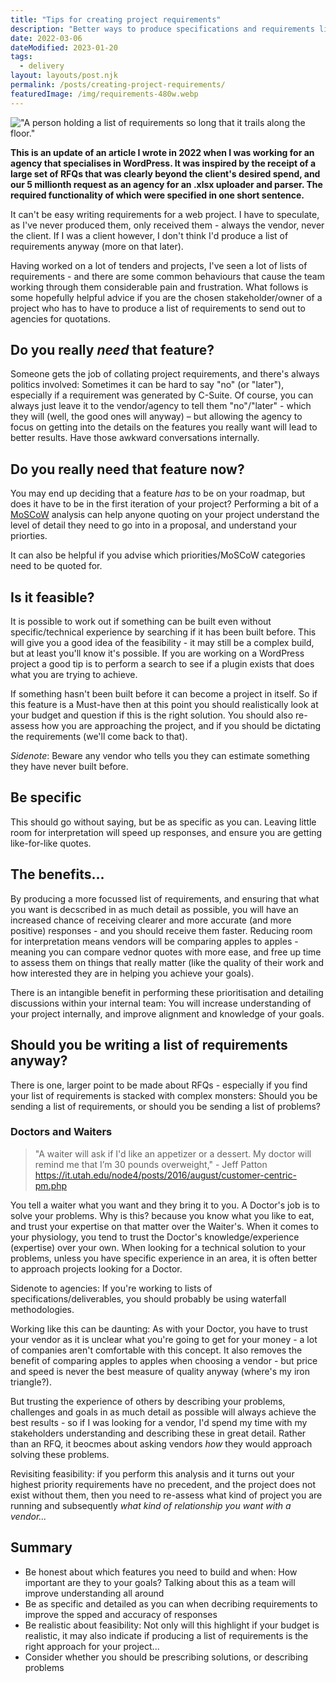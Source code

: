 ```yaml
---
title: "Tips for creating project requirements"
description: "Better ways to produce specifications and requirements lists to improve responses from prospective vendors. And is the best approach just to not create requirements at all?"
date: 2022-03-06
dateModified: 2023-01-20
tags:
  - delivery
layout: layouts/post.njk
permalink: /posts/creating-project-requirements/
featuredImage: /img/requirements-480w.webp
---
```


!["A person holding a list of requirements so long that it trails along the floor."](https://cfergo.s3.eu-west-1.amazonaws.com/requirements.jpeg)

**This is an update of an article I wrote in 2022 when I was working for an agency that specialises in WordPress. It was inspired by the receipt of a large set of RFQs that was clearly beyond the client's desired spend, and our 5 millionth request as an agency for an .xlsx uploader and parser. The required functionality of which were specified in one short sentence.**

It can't be easy writing requirements for a web project. I have to speculate, as I've never produced them, only received them - always the vendor, never the client. If I was a client however, I don't think I'd produce a list of requirements anyway (more on that later).

Having worked on a lot of tenders and projects, I've seen a lot of lists of requirements - and there are some common behaviours that cause the team working through them considerable pain and frustration. What follows is some hopefully helpful advice if you are the chosen stakeholder/owner of a project who has to have to produce a list of requirements to send out to agencies for quotations.

## Do you really _need_ that feature?

Someone gets the job of collating project requirements, and there's always politics involved: Sometimes it can be hard to say "no" (or "later"), especially if a requirement was generated by C-Suite. Of course, you can always just leave it to the vendor/agency to tell them "no"/"later" - which they will (well, the good ones will anyway) – but allowing the agency to focus on getting into the details on the features you really want will lead to better results. Have those awkward conversations internally.
## Do you really need that feature now?

You may end up deciding that a feature _has_ to be on your roadmap, but does it have to be in the first iteration of your project? Performing a bit of a [MoSCoW](https://en.wikipedia.org/wiki/MoSCoW_method) analysis can help anyone quoting on your project understand the level of detail they need to go into in a proposal, and understand your priorties.

It can also be helpful if you advise which priorities/MoSCoW categories need to be quoted for.

## Is it feasible?

It is possible to work out if something can be built even without specific/technical experience by searching if it has been built before. This will give you a good idea of the feasibility - it may still be a complex build, but at least you'll know it's possible. If you are working on a WordPress project a good tip is to perform a search to see if a plugin exists that does what you are trying to achieve.

If something hasn't been built before it can become a project in itself. So if this feature is a Must-have then at this point you should realistically look at your budget and question if this is the right solution. You should also re-assess how you are approaching the project, and if you should be dictating the requirements (we'll come back to that).

_Sidenote_: Beware any vendor who tells you they can estimate something they have never built before.

## Be specific

This should go without saying, but be as specific as you can. Leaving little room for interpretation will speed up responses, and ensure you are getting like-for-like quotes.

## The benefits...

By producing a more focussed list of requirements, and ensuring that what you want is decscribed in as much detail as possible, you will have an increased chance of receiving clearer and more accurate (and more positive) responses - and you should receive them faster. Reducing room for interpretation means vendors will be comparing apples to apples - meaning you can compare vednor quotes with more ease, and free up time to assess them on things that really matter (like the quality of their work and how interested they are in helping you achieve your goals).

There is an intangible benefit in performing these prioritisation and detailing discussions within your internal team: You will increase understanding of your project internally, and improve alignment and knowledge of your goals.
 
## Should you be writing a list of requirements anyway?

There is one, larger point to be made about RFQs - especially if you find your list of requirements is stacked with complex monsters: Should you be sending a list of requirements, or should you be sending a list of problems?

### Doctors and Waiters

> "A waiter will ask if I'd like an appetizer or a dessert. My doctor will remind me that I’m 30 pounds overweight," - Jeff Patton https://it.utah.edu/node4/posts/2016/august/customer-centric-pm.php

You tell a waiter what you want and they bring it to you. A Doctor's job is to solve your problems. Why is this? because you know what you like to eat, and trust your expertise on that matter over the Waiter's. When it comes to your physiology, you tend to trust the Doctor's knowledge/experience (expertise) over your own. When looking for a technical solution to your problems, unless you have specific experience in an area, it is often better to approach projects looking for a Doctor.

Sidenote to agencies: If you're working to lists of specifications/deliverables, you should probably be using waterfall methodologies.

Working like this can be daunting: As with your Doctor, you have to trust your vendor as it is unclear what you're going to get for your money - a lot of companies aren't comfortable with this concept. It also removes the benefit of comparing apples to apples when choosing a vendor - but price and speed is never the best measure of quality anyway (where's my iron triangle?).

But trusting the experience of others by describing your problems, challenges and goals in as much detail as possible will always achieve the best results - so if I was looking for a vendor, I'd spend my time with my stakeholders understanding and describing these in great detail. Rather than an RFQ, it beocmes about asking vendors _how_ they would approach solving these problems.

Revisiting feasibility: if you perform this analysis and it turns out your highest priority requirements have no precedent, and the project does not exist without them, then you need to re-assess what kind of project you are running and subsequently _what kind of relationship you want with a vendor..._

## Summary

- Be honest about which features you need to build and when: How important are they to your goals? Talking about this as a team will improve understanding all around
- Be as specific and detailed as you can when decribing requirements to improve the spped and accuracy of responses
- Be realistic about feasibility: Not only will this highlight if your budget is realistic, it may also indicate if producing a list of requirements is the right approach for your project...
- Consider whether you should be prescribing solutions, or describing problems

